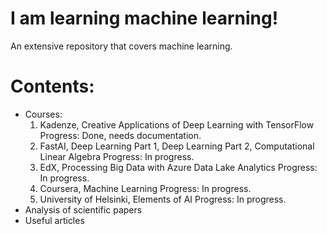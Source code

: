 # I am learning machine learning!
An extensive repository that covers machine learning.
# Contents:
  * Courses:
    1. Kadenze, Creative Applications of Deep Learning with TensorFlow
      Progress: Done, needs documentation.
    2. FastAI, Deep Learning Part 1, Deep Learning Part 2, Computational Linear Algebra
      Progress: In progress.
    3. EdX, Processing Big Data with Azure Data Lake Analytics
      Progress: In progress.
    4. Coursera, Machine Learning
      Progress: In progress.
    5. University of Helsinki, Elements of AI
      Progress: In progress.
  * Analysis of scientific papers
  * Useful articles
